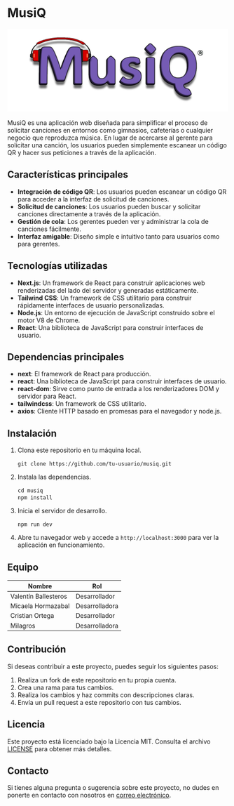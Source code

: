 # MusiQ

![MusiQ Logo](./MusiQ.png)

MusiQ es una aplicación web diseñada para simplificar el proceso de solicitar canciones en entornos como gimnasios, cafeterías o cualquier negocio que reproduzca música. En lugar de acercarse al gerente para solicitar una canción, los usuarios pueden simplemente escanear un código QR y hacer sus peticiones a través de la aplicación.

## Características principales

- **Integración de código QR**: Los usuarios pueden escanear un código QR para acceder a la interfaz de solicitud de canciones.
- **Solicitud de canciones**: Los usuarios pueden buscar y solicitar canciones directamente a través de la aplicación.
- **Gestión de cola**: Los gerentes pueden ver y administrar la cola de canciones fácilmente.
- **Interfaz amigable**: Diseño simple e intuitivo tanto para usuarios como para gerentes.

## Tecnologías utilizadas

- **Next.js**: Un framework de React para construir aplicaciones web renderizadas del lado del servidor y generadas estáticamente.
- **Tailwind CSS**: Un framework de CSS utilitario para construir rápidamente interfaces de usuario personalizadas.
- **Node.js**: Un entorno de ejecución de JavaScript construido sobre el motor V8 de Chrome.
- **React**: Una biblioteca de JavaScript para construir interfaces de usuario.

## Dependencias principales

- **next**: El framework de React para producción.
- **react**: Una biblioteca de JavaScript para construir interfaces de usuario.
- **react-dom**: Sirve como punto de entrada a los renderizadores DOM y servidor para React.
- **tailwindcss**: Un framework de CSS utilitario.
- **axios**: Cliente HTTP basado en promesas para el navegador y node.js.

## Instalación

1. Clona este repositorio en tu máquina local.

   ```
   git clone https://github.com/tu-usuario/musiq.git
   ```

2. Instala las dependencias.

   ```
   cd musiq
   npm install
   ```

3. Inicia el servidor de desarrollo.

   ```
   npm run dev
   ```

4. Abre tu navegador web y accede a `http://localhost:3000` para ver la aplicación en funcionamiento.

## Equipo

| Nombre               | Rol            |
| -------------------- | -------------- |
| Valentín Ballesteros | Desarrollador  |
| Micaela Hormazabal   | Desarrolladora |
| Cristian Ortega      | Desarrollador  |
| Milagros             | Desarrolladora |

## Contribución

Si deseas contribuir a este proyecto, puedes seguir los siguientes pasos:

1. Realiza un fork de este repositorio en tu propia cuenta.
2. Crea una rama para tus cambios.
3. Realiza los cambios y haz commits con descripciones claras.
4. Envía un pull request a este repositorio con tus cambios.

## Licencia

Este proyecto está licenciado bajo la Licencia MIT. Consulta el archivo [LICENSE](LICENSE) para obtener más detalles.

## Contacto

Si tienes alguna pregunta o sugerencia sobre este proyecto, no dudes en ponerte en contacto con nosotros en [correo electrónico](mailto:tu-email@ejemplo.com).
